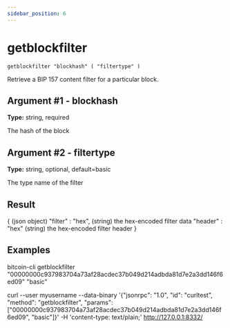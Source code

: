 ```yaml
---
sidebar_position: 6
---
```

# getblockfilter

`getblockfilter "blockhash" ( "filtertype" )`

Retrieve a BIP 157 content filter for a particular block.

## Argument #1 - blockhash

**Type:** string, required

The hash of the block

## Argument #2 - filtertype

**Type:** string, optional, default=basic

The type name of the filter

## Result

{                      (json object)
  "filter" : "hex",    (string) the hex-encoded filter data
  "header" : "hex"     (string) the hex-encoded filter header
}

## Examples

bitcoin-cli getblockfilter "00000000c937983704a73af28acdec37b049d214adbda81d7e2a3dd146f6ed09" "basic"

curl --user myusername --data-binary '{"jsonrpc": "1.0", "id": "curltest", "method": "getblockfilter", "params": ["00000000c937983704a73af28acdec37b049d214adbda81d7e2a3dd146f6ed09", "basic"]}' -H 'content-type: text/plain;' http://127.0.0.1:8332/